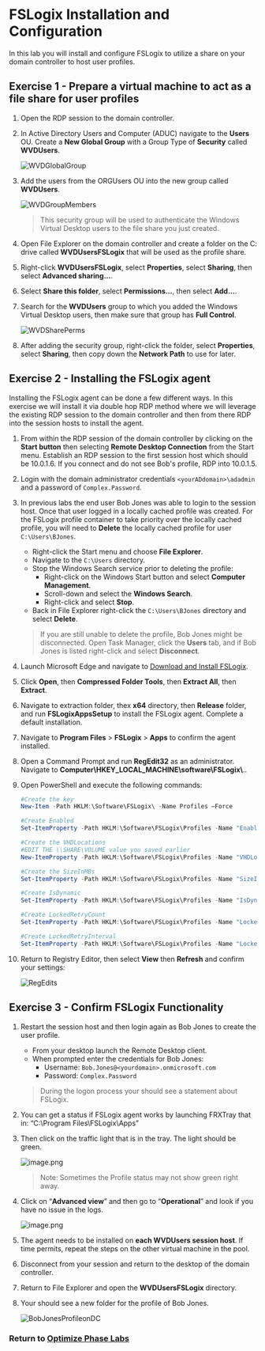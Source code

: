 # FSLogix Installation and Configuration

In this lab you will install and configure FSLogix to utilize a share on your domain controller to host user profiles.

## Exercise 1 - Prepare a virtual machine to act as a file share for user profiles

1. Open the RDP session to the domain controller.

2. In Active Directory Users and Computer (ADUC) navigate to the **Users**
    OU. Create a **New Global Group** with a Group Type of **Security** called **WVDUsers**.

    ![WVDGlobalGroup](../attachments/WVDGlobalGroup.PNG)

3. Add the users from the ORGUsers OU into the new group called **WVDUsers**.

    ![WVDGroupMembers](../attachments/WVDGroupMembers.PNG)

    > This security group will be used to authenticate the Windows Virtual Desktop users to the file share you just created.

4. Open File Explorer on the domain controller and create a folder on the C: drive called **WVDUsersFSLogix** that will be used as the profile share.

5. Right-click **WVDUsersFSLogix**, select **Properties**, select **Sharing**, then select **Advanced sharing...**.

6. Select **Share this folder**, select **Permissions...**, then select
    **Add...**.

7. Search for the **WVDUsers** group to which you added the Windows Virtual Desktop
    users, then make sure that group has **Full Control**.

    ![WVDSharePerms](../attachments/WVDSharePerms.PNG)

8. After adding the security group, right-click the folder, select
    **Properties**, select **Sharing**, then copy down the **Network Path** to use for later.

## Exercise 2 - Installing the FSLogix agent

Installing the FSLogix agent can be done a few different ways. In this exercise we will install it via double hop RDP method where we will leverage the existing RDP session to the domain controller and then from there RDP into the session hosts to install the agent.

1. From within the RDP session of the domain controller by clicking on the **Start button** then selecting **Remote Desktop Connection** from the Start menu.  Establish an RDP session to the first session host which should be 10.0.1.6. If you connect and do not see Bob's profile, RDP into 10.0.1.5.

2. Login with the domain administrator credentials `<yourADdomain>\adadmin` and a password of `Complex.Password`.

3. In previous labs the end user Bob Jones was able to login to the session host. Once that user logged in a locally cached profile was created. For the FSLogix profile container to take priority over the locally cached profile, you will need to **Delete** the locally cached profile for user     `C:\Users\BJones`.
    * Right-click the Start menu and choose **File Explorer**.
    * Navigate to the `C:\Users` directory.
    * Stop the Windows Search service prior to deleting the profile:
        * Right-click on the Windows Start button and select **Computer Management**.
        * Scroll-down and select the **Windows Search**.
        * Right-click and select **Stop**.
    * Back in File Explorer right-click the `C:\Users\BJones` directory and select **Delete**.

    > If you are still unable to delete the profile, Bob Jones might be disconnected.  Open Task Manager, click the **Users** tab, and if Bob Jones is listed right-click and select **Disconnect**.

4. Launch Microsoft Edge and navigate to [Download and Install FSLogix](https://docs.microsoft.com/fslogix/install-ht).

5. Click **Open**, then **Compressed Folder Tools**, then **Extract All**, then **Extract**.

6. Navigate to extraction folder, thex **x64** directory, then **Release** folder, and run **FSLogixAppsSetup** to install the FSLogix agent.  Complete a default installation.

7. Navigate to **Program Files** \> **FSLogix** \> **Apps** to confirm the agent installed.

8. Open a Command Prompt and run **RegEdit32** as an administrator. Navigate to     **Computer\\HKEY_LOCAL_MACHINE\\software\\FSLogix\\**..

9. Open PowerShell and execute the following commands:

    ``` powershell
    #Create the key
    New-Item -Path HKLM:\Software\FSLogix\ -Name Profiles –Force

    #Create Enabled
    Set-ItemProperty -Path HKLM:\Software\FSLogix\Profiles -Name "Enabled" -Type "Dword" -Value "1"

    #Create the VHDLocations
    #EDIT THE \\SHARE\VOLUME value you saved earlier
    New-ItemProperty -Path HKLM:\Software\FSLogix\Profiles -Name "VHDLocations" -Value \\yoursharename\yourvolumename -PropertyType MultiString -Force

    #Create the SizeInMBs
    Set-ItemProperty -Path HKLM:\Software\FSLogix\Profiles -Name "SizeInMBs" -Type "Dword" -Value "32768"

    #Create IsDynamic
    Set-ItemProperty -Path HKLM:\Software\FSLogix\Profiles -Name "IsDynamic" -Type "Dword" -Value "1"

    #Create LockedRetryCount
    Set-ItemProperty -Path HKLM:\Software\FSLogix\Profiles -Name "LockedRetryCount" -Type "Dword" -Value "1"

    #Create LockedRetryInterval
    Set-ItemProperty -Path HKLM:\Software\FSLogix\Profiles -Name "LockedRetryInterval" -Type "Dword" -Value "0"
    ```

10. Return to Registry Editor, then select **View** then **Refresh** and confirm your settings:

    ![RegEdits](../attachments/RegEdits.PNG)

## Exercise 3 - Confirm FSLogix Functionality

1. Restart the session host and then login again as Bob Jones to create the user profile.
    * From your desktop launch the Remote Desktop client.
    * When prompted enter the credentials for Bob Jones:
        * Username: `Bob.Jones@<yourdomain>.onmicrosoft.com`
        * Password: `Complex.Password`

    > During the logon process your should see a statement about FSLogix.

2. You can get a status if FSLogix agent works by launching FRXTray that in:
    “C:\\Program Files\\FSLogix\\Apps”

3. Then click on the traffic light that is in the tray. The light should be
    green.

    ![image.png](../attachments/image-bc21ad1d-bfbd-484e-804d-ee5652135dfe.png)

    > Note: Sometimes the Profile status may not show green right away.

4. Click on “**Advanced view**” and then go to “**Operational**” and look if you have no issue in the logs.

    ![image.png](../attachments/image-fae2eb94-2c30-437f-8a3a-05ef6a659ad2.png)

5. The agent needs to be installed on **each WVDUsers session host**. If time permits, repeat the steps on the other virtual machine in the pool.

6. Disconnect from your session and return to the desktop of the domain controller.

7. Return to File Explorer and open the **WVDUsersFSLogix** directory.

8. Your should see a new folder for the profile of Bob Jones.

    ![BobJonesProfileonDC](../attachments/BobJonesProfileonDC.PNG)

### Return to [Optimize Phase Labs](optimize.md)
